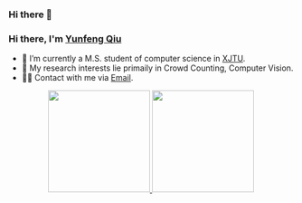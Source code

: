 ### Hi there 👋

<!--
**Exely/Exely** is a ✨ _special_ ✨ repository because its `README.md` (this file) appears on your GitHub profile.

Here are some ideas to get you started:

- 🔭 I’m currently working on ...
- 🌱 I’m currently learning ...
- 👯 I’m looking to collaborate on ...
- 🤔 I’m looking for help with ...
- 💬 Ask me about ...
- 📫 How to reach me: ...
- 😄 Pronouns: ...
- ⚡ Fun fact: ...

### 🤝🏻 &nbsp;Connect with Me

<p align="center">
  <a href="mailto:yfqiu2015@stu.xjtu.edu.cn">Email</a>
</p>

-->

### Hi there, I'm [Yunfeng Qiu](https://github.com/Exely)

- 🔭 I’m currently a M.S. student of computer science in [XJTU](http://www.xjtu.edu.cn/).
- 🤔 My research interests lie primaily in Crowd Counting, Computer Vision.
- 🤝🏻 Contact with me via [Email](yfqiu2015@stu.xjtu.edu.cn).

<p align="center">
<a href="https://github.com/Exely">
  <img height="180em" src="https://github-readme-stats-eight-theta.vercel.app/api?username=Exely&show_icons=true&theme=vue&include_all_commits=true&count_private=true"/>
  <img height="180em" src="https://github-readme-stats-eight-theta.vercel.app/api/top-langs/?username=Exely&layout=compact&langs_count=8&theme=vue&count_private=true"/>
</a>
</p>

